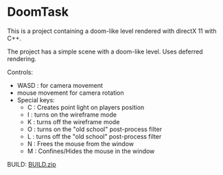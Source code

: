 # DoomTask
This is a project containing a doom-like level rendered with directX 11 with C++.

The project has a simple scene with a doom-like level. Uses deferred rendering.

Controls:
- WASD : for camera movement
- mouse movement for camera rotation
- Special keys:
  - C : Creates point light on players position
  - I : turns on the wireframe mode
  - K : turns off the wireframe mode
  - O : turns on the "old school" post-process filter
  - L : turns off the "old school" post-process filter  
  - N : Frees the mouse from the window
  - M : Confines/Hides the mouse in the window 

BUILD: [BUILD.zip](https://github.com/user-attachments/files/16228745/BUILD.zip)
